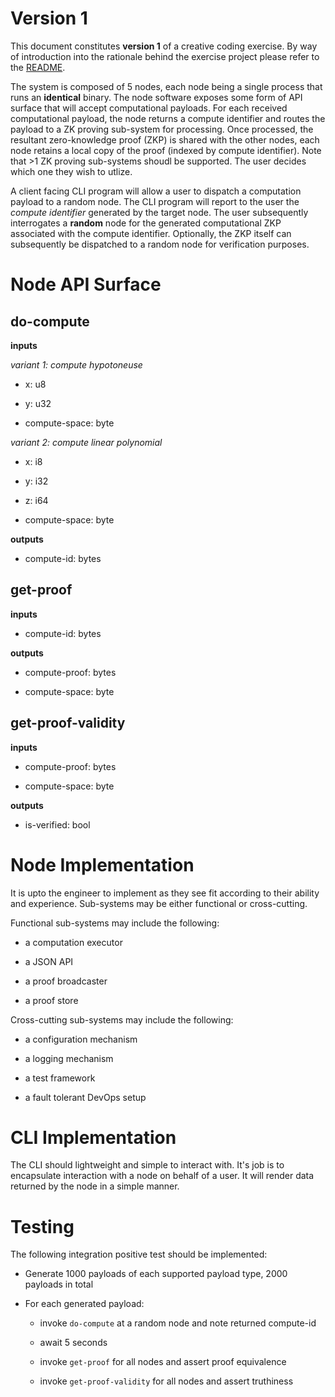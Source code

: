 # Version 1

This document constitutes **version 1** of a creative coding exercise.  By way of introduction into the rationale behind the exercise project please refer to the [README](README.md). 

The system is composed of 5 nodes, each node being a single process that runs an **identical** binary.  The node software exposes some form of API surface that will accept computational payloads.  For each received computational payload, the node returns a compute identifier and routes the payload to a ZK proving sub-system for processing.  Once processed, the resultant zero-knowledge proof (ZKP) is shared with the other nodes, each node retains a local copy of the proof (indexed by compute identifier).  Note that >1 ZK proving sub-systems shoudl be supported.  The user decides which one they wish to utlize.

A client facing CLI program will allow a user to dispatch a computation payload to a random node.  The CLI program will report to the user the *compute identifier* generated by the target node.  The user subsequently interrogates a **random** node for the generated computational ZKP associated with the compute identifier.  Optionally, the ZKP itself can subsequently be dispatched to a random node for verification purposes.

# Node API Surface

## do-compute

**inputs** 

*variant 1: compute hypotoneuse* 

- x: u8 

- y: u32 

- compute-space: byte 

*variant 2: compute linear polynomial* 

- x: i8 

- y: i32 

- z: i64 

- compute-space: byte 

**outputs** 

- compute-id: bytes 

## get-proof

**inputs** 

- compute-id: bytes

**outputs** 

- compute-proof: bytes 

- compute-space: byte 

## get-proof-validity

**inputs** 

- compute-proof: bytes 

- compute-space: byte 

**outputs** 

- is-verified: bool 

# Node Implementation

It is upto the engineer to implement as they see fit according to their ability and experience.  Sub-systems may be either functional or cross-cutting.

Functional sub-systems may include the following:

- a computation executor

- a JSON API

- a proof broadcaster

- a proof store

Cross-cutting sub-systems may include the following:

- a configuration mechanism

- a logging mechanism

- a test framework

- a fault tolerant DevOps setup

# CLI Implementation

The CLI should lightweight and simple to interact with.  It's job is to encapsulate interaction with a node on behalf of a user.  It will render data returned by the node in a simple manner.

# Testing

The following integration positive test should be implemented:

- Generate 1000 payloads of each supported payload type, 2000 payloads in total

- For each generated payload:

    - invoke `do-compute` at a random node and note returned compute-id

    - await 5 seconds
    
    - invoke `get-proof` for all nodes and assert proof equivalence

    - invoke `get-proof-validity` for all nodes and assert truthiness
